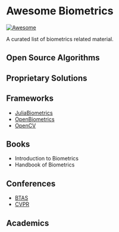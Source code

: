 # Awesome Biometrics
[![Awesome](https://awesome.re/badge.svg)](https://awesome.re)

A curated list of biometrics related material.

## Open Source Algorithms

## Proprietary Solutions

## Frameworks
- [JuliaBiometrics](https://github.com/JuliaBiometrics)
- [OpenBiometrics](http://openbiometrics.org)
- [OpenCV](http://opencv.org)

## Books
- Introduction to Biometrics
- Handbook of Biometrics

## Conferences
- [BTAS](https://www.isi.edu/events/btas2018/home)
- [CVPR](http://cvpr2018.thecvf.com)

## Academics
